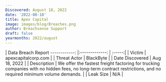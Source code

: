 ```yaml
---
Discovered: August 18, 2022
date: '2022-08-18'
title: Apex Capital
image: images/blog/Breaches.png
author: Breachsense Support
draft: false
yearmonths: 2022/august
---
```



| Data Breach Report
------------:     |:-------------:    | :-----:|
| Victim      | apexcapitalcorp.com      | 
| Threat Actor      | BlackByte      | 
| Date Discovered      | Aug 18, 2022      | 
| Description      | We offer the fastest freight factoring for trucking companies with no hidden fees, no long-term contract restrictions, and no required minimum volume demands.      | 
| Leak Size      | N/A      | 

